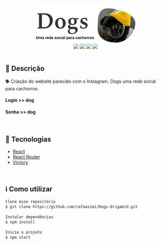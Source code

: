 <div align='center'>
<img src='./logo_readme.png'>

<div>
    <img src="https://img.shields.io/github/repo-size/taciodev/dogs">
    <img src="https://img.shields.io/github/last-commit/taciodev/dogs">
    <img src="https://img.shields.io/github/languages/count/taciodev/dogs">
    <img src="https://img.shields.io/github/languages/top/taciodev/dogs">
</div>

</div>

</br>

<h2>🔖 Descrição</h2>
<p>🐕 Criação do website parecido com o Instagram. Dogs uma rede social para cachorros. </p>

<h4>Login >> dog</h4>
<h4>Senha >> dog</h4>

</br>

<h2>🚀 Tecnologias</h2>
<ul>
    <li><a href="https://create-react-app.dev/" target="_blank">React</a></li>
    <li><a href="https://reactrouter.com/" target="_blank">React Router</a></li>
    <li><a href="https://github.com/FormidableLabs/victory" target="_blank">Victory</a></li>
</ul>

<br>

<h2>ℹ️ Como utilizar</h2>

    Clone esse repositório
    $ git clone https://github.com/rafaasimi/Dogs-Origamid.git

    Instalar dependências
    $ npm install

    Inicie o projeto
    $ npm start

